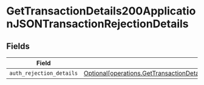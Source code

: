 # GetTransactionDetails200ApplicationJSONTransactionRejectionDetails


## Fields

| Field                                                                                                                                                                                                                                | Type                                                                                                                                                                                                                                 | Required                                                                                                                                                                                                                             | Description                                                                                                                                                                                                                          |
| ------------------------------------------------------------------------------------------------------------------------------------------------------------------------------------------------------------------------------------ | ------------------------------------------------------------------------------------------------------------------------------------------------------------------------------------------------------------------------------------ | ------------------------------------------------------------------------------------------------------------------------------------------------------------------------------------------------------------------------------------ | ------------------------------------------------------------------------------------------------------------------------------------------------------------------------------------------------------------------------------------ |
| `auth_rejection_details`                                                                                                                                                                                                             | [Optional[operations.GetTransactionDetails200ApplicationJSONTransactionRejectionDetailsAuthRejectionDetails]](undefined/models/operations/gettransactiondetails200applicationjsontransactionrejectiondetailsauthrejectiondetails.md) | :heavy_minus_sign:                                                                                                                                                                                                                   | N/A                                                                                                                                                                                                                                  |